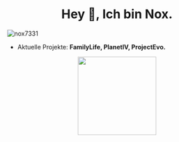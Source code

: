 
<h1 align="center">Hey 👋, Ich bin Nox.</h1>
<p align="left"> <img src="https://komarev.com/ghpvc/?username=nox7331&label=Profile%20views&color=0e75b6&style=flat" alt="nox7331" /> </p>

- Aktuelle Projekte: **FamilyLife, PlanetIV, ProjectEvo.**



<p align="center">
<a href="https://github.com/Nox7331">
  <img height="180em" src="https://github-readme-stats.vercel.app/api?username=Nox7331&show_icons=true&title_color=5865F2&icon_color=5865F2&text_color=FFFFFF&bg_color=171B23&include_all_commits=true&count_private=true"/>
</a>
</p>
